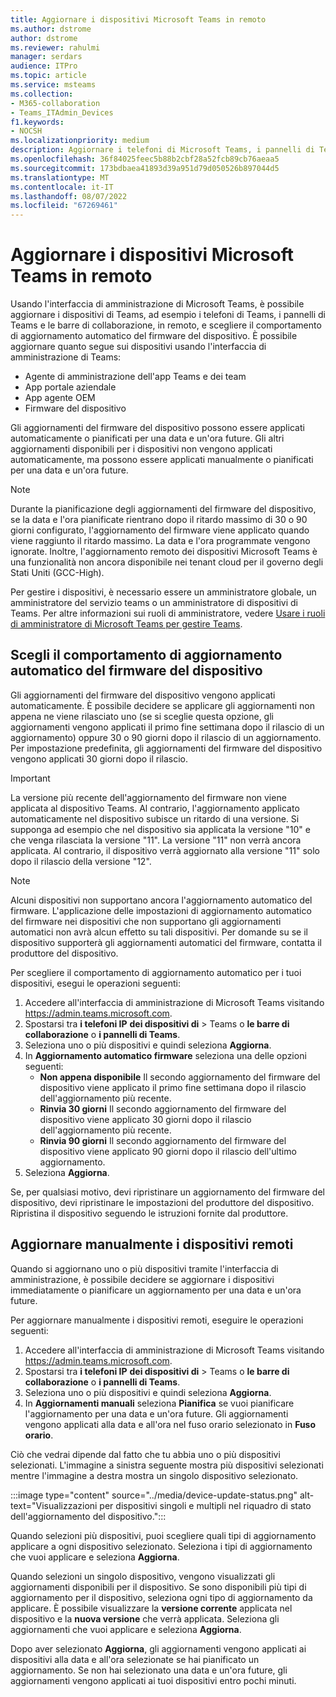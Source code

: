 ```yaml
---
title: Aggiornare i dispositivi Microsoft Teams in remoto
ms.author: dstrome
author: dstrome
ms.reviewer: rahulmi
manager: serdars
audience: ITPro
ms.topic: article
ms.service: msteams
ms.collection:
- M365-collaboration
- Teams_ITAdmin_Devices
f1.keywords:
- NOCSH
ms.localizationpriority: medium
description: Aggiornare i telefoni di Microsoft Teams, i pannelli di Teams e le barre di collaborazione in remoto usando l'interfaccia di amministrazione di Teams
ms.openlocfilehash: 36f84025feec5b88b2cbf28a52fcb89cb76aeaa5
ms.sourcegitcommit: 173bdbaea41893d39a951d79d050526b897044d5
ms.translationtype: MT
ms.contentlocale: it-IT
ms.lasthandoff: 08/07/2022
ms.locfileid: "67269461"
---
```

# <a name="update-microsoft-teams-devices-remotely"></a>Aggiornare i dispositivi Microsoft Teams in remoto

Usando l'interfaccia di amministrazione di Microsoft Teams, è possibile aggiornare i dispositivi di Teams, ad esempio i telefoni di Teams, i pannelli di Teams e le barre di collaborazione, in remoto, e scegliere il comportamento di aggiornamento automatico del firmware del dispositivo. È possibile aggiornare quanto segue sui dispositivi usando l'interfaccia di amministrazione di Teams:

- Agente di amministrazione dell'app Teams e dei team
- App portale aziendale
- App agente OEM
- Firmware del dispositivo

Gli aggiornamenti del firmware del dispositivo possono essere applicati automaticamente o pianificati per una data e un'ora future. Gli altri aggiornamenti disponibili per i dispositivi non vengono applicati automaticamente, ma possono essere applicati manualmente o pianificati per una data e un'ora future.

> [!NOTE]
> Durante la pianificazione degli aggiornamenti del firmware del dispositivo, se la data e l'ora pianificate rientrano dopo il ritardo massimo di 30 o 90 giorni configurato, l'aggiornamento del firmware viene applicato quando viene raggiunto il ritardo massimo. La data e l'ora programmate vengono ignorate. Inoltre, l'aggiornamento remoto dei dispositivi Microsoft Teams è una funzionalità non ancora disponibile nei tenant cloud per il governo degli Stati Uniti (GCC-High).

Per gestire i dispositivi, è necessario essere un amministratore globale, un amministratore del servizio teams o un amministratore di dispositivi di Teams. Per altre informazioni sui ruoli di amministratore, vedere [Usare i ruoli di amministratore di Microsoft Teams per gestire Teams](../using-admin-roles.md).

## <a name="choose-automatic-device-firmware-update-behavior"></a>Scegli il comportamento di aggiornamento automatico del firmware del dispositivo

Gli aggiornamenti del firmware del dispositivo vengono applicati automaticamente. È possibile decidere se applicare gli aggiornamenti non appena ne viene rilasciato uno (se si sceglie questa opzione, gli aggiornamenti vengono applicati il primo fine settimana dopo il rilascio di un aggiornamento) oppure 30 o 90 giorni dopo il rilascio di un aggiornamento. Per impostazione predefinita, gli aggiornamenti del firmware del dispositivo vengono applicati 30 giorni dopo il rilascio.

> [!IMPORTANT]
> La versione più recente dell'aggiornamento del firmware non viene applicata al dispositivo Teams. Al contrario, l'aggiornamento applicato automaticamente nel dispositivo subisce un ritardo di una versione. Si supponga ad esempio che nel dispositivo sia applicata la versione "10" e che venga rilasciata la versione "11". La versione "11" non verrà ancora applicata. Al contrario, il dispositivo verrà aggiornato alla versione "11" solo dopo il rilascio della versione "12".

> [!NOTE]
> Alcuni dispositivi non supportano ancora l'aggiornamento automatico del firmware. L'applicazione delle impostazioni di aggiornamento automatico del firmware nei dispositivi che non supportano gli aggiornamenti automatici non avrà alcun effetto su tali dispositivi. Per domande su se il dispositivo supporterà gli aggiornamenti automatici del firmware, contatta il produttore del dispositivo.

Per scegliere il comportamento di aggiornamento automatico per i tuoi dispositivi, esegui le operazioni seguenti:

1. Accedere all'interfaccia di amministrazione di Microsoft Teams visitando https://admin.teams.microsoft.com.
2. Spostarsi tra **i telefoni IP** **dei dispositivi di** >  Teams o **le barre di collaborazione** o **i pannelli di Teams**.
3. Seleziona uno o più dispositivi e quindi seleziona **Aggiorna**.
4. In **Aggiornamento automatico firmware** seleziona una delle opzioni seguenti:
    - **Non appena disponibile** Il secondo aggiornamento del firmware del dispositivo viene applicato il primo fine settimana dopo il rilascio dell'aggiornamento più recente.
    - **Rinvia 30 giorni** Il secondo aggiornamento del firmware del dispositivo viene applicato 30 giorni dopo il rilascio dell'aggiornamento più recente.
    - **Rinvia 90 giorni** Il secondo aggiornamento del firmware del dispositivo viene applicato 90 giorni dopo il rilascio dell'ultimo aggiornamento.
5. Seleziona **Aggiorna**.

Se, per qualsiasi motivo, devi ripristinare un aggiornamento del firmware del dispositivo, devi ripristinare le impostazioni del produttore del dispositivo. Ripristina il dispositivo seguendo le istruzioni fornite dal produttore.  

## <a name="manually-update-remote-devices"></a>Aggiornare manualmente i dispositivi remoti

Quando si aggiornano uno o più dispositivi tramite l'interfaccia di amministrazione, è possibile decidere se aggiornare i dispositivi immediatamente o pianificare un aggiornamento per una data e un'ora future.

Per aggiornare manualmente i dispositivi remoti, eseguire le operazioni seguenti:

1. Accedere all'interfaccia di amministrazione di Microsoft Teams visitando https://admin.teams.microsoft.com.
2. Spostarsi tra **i telefoni IP** **dei dispositivi di** >  Teams o **le barre di collaborazione** o **i pannelli di Teams**.
3. Seleziona uno o più dispositivi e quindi seleziona **Aggiorna**.
4. In **Aggiornamenti manuali** seleziona **Pianifica** se vuoi pianificare l'aggiornamento per una data e un'ora future. Gli aggiornamenti vengono applicati alla data e all'ora nel fuso orario selezionato in **Fuso orario**.

Ciò che vedrai dipende dal fatto che tu abbia uno o più dispositivi selezionati. L'immagine a sinistra seguente mostra più dispositivi selezionati mentre l'immagine a destra mostra un singolo dispositivo selezionato.

:::image type="content" source="../media/device-update-status.png" alt-text="Visualizzazioni per dispositivi singoli e multipli nel riquadro di stato dell'aggiornamento del dispositivo.":::

Quando selezioni più dispositivi, puoi scegliere quali tipi di aggiornamento applicare a ogni dispositivo selezionato. Seleziona i tipi di aggiornamento che vuoi applicare e seleziona **Aggiorna**.

Quando selezioni un singolo dispositivo, vengono visualizzati gli aggiornamenti disponibili per il dispositivo. Se sono disponibili più tipi di aggiornamento per il dispositivo, seleziona ogni tipo di aggiornamento da applicare. È possibile visualizzare la **versione corrente** applicata nel dispositivo e la **nuova versione** che verrà applicata. Seleziona gli aggiornamenti che vuoi applicare e seleziona **Aggiorna**.

Dopo aver selezionato **Aggiorna**, gli aggiornamenti vengono applicati ai dispositivi alla data e all'ora selezionate se hai pianificato un aggiornamento. Se non hai selezionato una data e un'ora future, gli aggiornamenti vengono applicati ai tuoi dispositivi entro pochi minuti.
